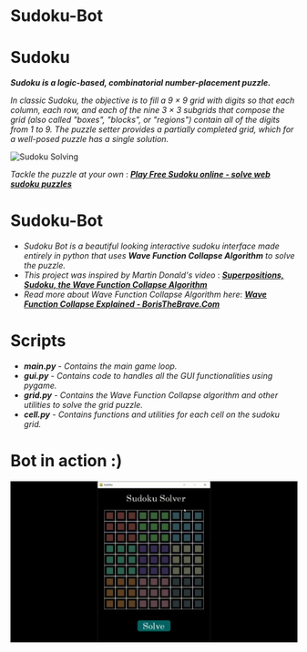 # Sudoku-Bot

# Sudoku

***Sudoku  is a logic-based, combinatorial number-placement puzzle.***

*In classic Sudoku, the objective is to fill a 9 × 9 grid with digits so that each column, each row, and each of the nine 3 × 3 subgrids that compose the grid (also called "boxes", "blocks", or "regions") contain all of the digits from 1 to 9. The puzzle setter provides a partially completed grid, which for a well-posed puzzle has a single solution.*

![Sudoku Solving](https://i.imgur.com/SlefpBX.gif)

*Tackle the puzzle at your own* : ***[Play Free Sudoku online - solve web sudoku puzzles](https://sudoku.com/)***

# Sudoku-Bot

* *Sudoku Bot is a beautiful looking interactive sudoku interface made entirely in python that uses* ***Wave Function Collapse Algorithm*** *to solve the puzzle.*
* *This project was inspired by Martin Donald's video* : ***[Superpositions, Sudoku, the Wave Function Collapse Algorithm](https://www.youtube.com/watch?v=2SuvO4Gi7uY&t=1s)***
* *Read more about Wave Function Collapse Algorithm here*: ***[Wave Function Collapse Explained - BorisTheBrave.Com](https://www.boristhebrave.com/2020/04/13/wave-function-collapse-explained/)***

# Scripts

* ***main.py*** - *Contains the main game loop.*
* ***gui.py*** - *Contains code to handles all the GUI functionalities using pygame.*
* ***grid.py*** - *Contains the Wave Function Collapse algorithm and other utilities to solve the grid puzzle.*
* ***cell.py*** - *Contains functions and utilities for each cell on the sudoku grid.*

# Bot in action :)

![](gifs/sudoku.gif)




